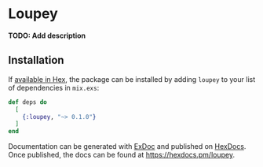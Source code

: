 # Loupey

**TODO: Add description**

## Installation

If [available in Hex](https://hex.pm/docs/publish), the package can be installed
by adding `loupey` to your list of dependencies in `mix.exs`:

```elixir
def deps do
  [
    {:loupey, "~> 0.1.0"}
  ]
end
```

Documentation can be generated with [ExDoc](https://github.com/elixir-lang/ex_doc)
and published on [HexDocs](https://hexdocs.pm). Once published, the docs can
be found at <https://hexdocs.pm/loupey>.

